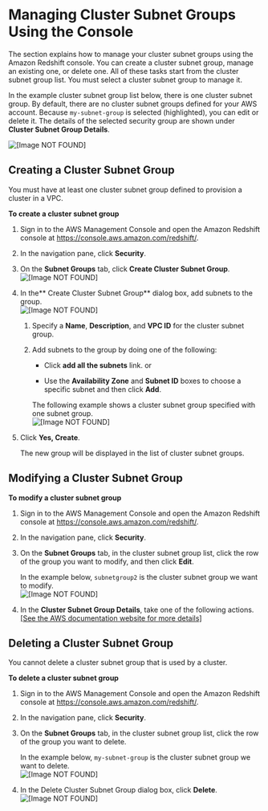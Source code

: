 # Managing Cluster Subnet Groups Using the Console<a name="managing-cluster-subnet-group-console"></a>

The section explains how to manage your cluster subnet groups using the Amazon Redshift console\. You can create a cluster subnet group, manage an existing one, or delete one\. All of these tasks start from the cluster subnet group list\. You must select a cluster subnet group to manage it\.

In the example cluster subnet group list below, there is one cluster subnet group\. By default, there are no cluster subnet groups defined for your AWS account\. Because `my-subnet-group` is selected \(highlighted\), you can edit or delete it\. The details of the selected security group are shown under **Cluster Subnet Group Details**\. 

![\[Image NOT FOUND\]](http://docs.aws.amazon.com/redshift/latest/mgmt/images/subnet-group-list-10.png)

## Creating a Cluster Subnet Group<a name="create-cluster-subnet-group"></a>

You must have at least one cluster subnet group defined to provision a cluster in a VPC\.

**To create a cluster subnet group**

1. Sign in to the AWS Management Console and open the Amazon Redshift console at [https://console\.aws\.amazon\.com/redshift/](https://console.aws.amazon.com/redshift/)\.

1. In the navigation pane, click **Security**\.

1. On the **Subnet Groups** tab, click **Create Cluster Subnet Group**\.  
![\[Image NOT FOUND\]](http://docs.aws.amazon.com/redshift/latest/mgmt/images/subnet-group-create-05.png)

1. In the** Create Cluster Subnet Group** dialog box, add subnets to the group\.  
![\[Image NOT FOUND\]](http://docs.aws.amazon.com/redshift/latest/mgmt/images/subnet-group-create-10.png)

   1. Specify a **Name**, **Description**, and **VPC ID** for the cluster subnet group\.

   1. Add subnets to the group by doing one of the following:

      + Click **add all the subnets** link\. or

      + Use the **Availability Zone** and **Subnet ID** boxes to choose a specific subnet and then click **Add**\.

      The following example shows a cluster subnet group specified with one subnet group\.  
![\[Image NOT FOUND\]](http://docs.aws.amazon.com/redshift/latest/mgmt/images/subnet-group-create-20.png)

1. Click **Yes, Create**\.

   The new group will be displayed in the list of cluster subnet groups\.

## Modifying a Cluster Subnet Group<a name="describe-cluster-subnet-group"></a>

**To modify a cluster subnet group**

1. Sign in to the AWS Management Console and open the Amazon Redshift console at [https://console\.aws\.amazon\.com/redshift/](https://console.aws.amazon.com/redshift/)\.

1. In the navigation pane, click **Security**\.

1. On the **Subnet Groups** tab, in the cluster subnet group list, click the row of the group you want to modify, and then click **Edit**\.

   In the example below, `subnetgroup2` is the cluster subnet group we want to modify\.  
![\[Image NOT FOUND\]](http://docs.aws.amazon.com/redshift/latest/mgmt/images/subnet-group-modify-10.png)

1. In the **Cluster Subnet Group Details**, take one of the following actions\.    
[\[See the AWS documentation website for more details\]](http://docs.aws.amazon.com/redshift/latest/mgmt/managing-cluster-subnet-group-console.html)

## Deleting a Cluster Subnet Group<a name="modify-cluster-subnet-group"></a>

You cannot delete a cluster subnet group that is used by a cluster\.

**To delete a cluster subnet group**

1. Sign in to the AWS Management Console and open the Amazon Redshift console at [https://console\.aws\.amazon\.com/redshift/](https://console.aws.amazon.com/redshift/)\.

1. In the navigation pane, click **Security**\.

1. On the **Subnet Groups** tab, in the cluster subnet group list, click the row of the group you want to delete\.

   In the example below, `my-subnet-group` is the cluster subnet group we want to delete\.  
![\[Image NOT FOUND\]](http://docs.aws.amazon.com/redshift/latest/mgmt/images/subnet-group-delete-10.png)

1. In the Delete Cluster Subnet Group dialog box, click **Delete**\.  
![\[Image NOT FOUND\]](http://docs.aws.amazon.com/redshift/latest/mgmt/images/subnet-group-delete-20.png)